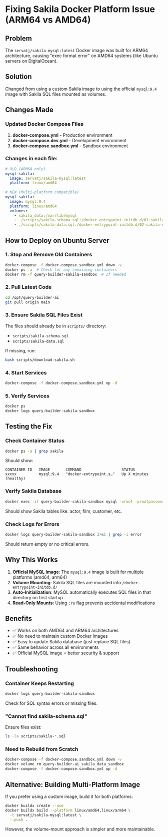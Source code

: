 # Fixing Sakila Docker Platform Issue (ARM64 vs AMD64)

## Problem
The `servatj/sakila-mysql:latest` Docker image was built for ARM64 architecture, causing "exec format error" on AMD64 systems (like Ubuntu servers on DigitalOcean).

## Solution
Changed from using a custom Sakila image to using the official `mysql:9.4` image with Sakila SQL files mounted as volumes.

## Changes Made

### Updated Docker Compose Files
1. **docker-compose.yml** - Production environment
2. **docker-compose.dev.yml** - Development environment  
3. **docker-compose.sandbox.yml** - Sandbox environment

### Changes in each file:
```yaml
# OLD (ARM64 only)
mysql-sakila:
  image: servatj/sakila-mysql:latest
  platform: linux/amd64
  
# NEW (Multi-platform compatible)
mysql-sakila:
  image: mysql:9.4
  platform: linux/amd64
  volumes:
    - sakila_data:/var/lib/mysql
    - ./scripts/sakila-schema.sql:/docker-entrypoint-initdb.d/01-sakila-schema.sql:ro
    - ./scripts/sakila-data.sql:/docker-entrypoint-initdb.d/02-sakila-data.sql:ro
```

## How to Deploy on Ubuntu Server

### 1. Stop and Remove Old Containers
```bash
docker-compose -f docker-compose.sandbox.yml down -v
docker ps -a  # Check for any remaining containers
docker rm -f query-builder-sakila-sandbox  # If needed
```

### 2. Pull Latest Code
```bash
cd /opt/query-builder-ai
git pull origin main
```

### 3. Ensure Sakila SQL Files Exist
The files should already be in `scripts/` directory:
- `scripts/sakila-schema.sql`
- `scripts/sakila-data.sql`

If missing, run:
```bash
bash scripts/download-sakila.sh
```

### 4. Start Services
```bash
docker-compose -f docker-compose.sandbox.yml up -d
```

### 5. Verify Services
```bash
docker ps
docker logs query-builder-sakila-sandbox
```

## Testing the Fix

### Check Container Status
```bash
docker ps -a | grep sakila
```

Should show:
```
CONTAINER ID   IMAGE       COMMAND                  STATUS
xxxxx          mysql:9.4   "docker-entrypoint.s…"   Up X minutes (healthy)
```

### Verify Sakila Database
```bash
docker exec -it query-builder-sakila-sandbox mysql -uroot -prootpassword -e "USE sakila; SHOW TABLES;"
```

Should show Sakila tables like: actor, film, customer, etc.

### Check Logs for Errors
```bash
docker logs query-builder-sakila-sandbox 2>&1 | grep -i error
```

Should return empty or no critical errors.

## Why This Works

1. **Official MySQL Image**: The `mysql:9.4` image is built for multiple platforms (amd64, arm64)
2. **Volume Mounting**: Sakila SQL files are mounted into `/docker-entrypoint-initdb.d/`
3. **Auto-Initialization**: MySQL automatically executes SQL files in that directory on first startup
4. **Read-Only Mounts**: Using `:ro` flag prevents accidental modifications

## Benefits

- ✅ Works on both AMD64 and ARM64 architectures
- ✅ No need to maintain custom Docker images
- ✅ Easy to update Sakila database (just replace SQL files)
- ✅ Same behavior across all environments
- ✅ Official MySQL image = better security & support

## Troubleshooting

### Container Keeps Restarting
```bash
docker logs query-builder-sakila-sandbox
```
Check for SQL syntax errors or missing files.

### "Cannot find sakila-schema.sql"
Ensure files exist:
```bash
ls -la scripts/sakila-*.sql
```

### Need to Rebuild from Scratch
```bash
docker-compose -f docker-compose.sandbox.yml down -v
docker volume rm query-builder-ai_sakila_data_sandbox
docker-compose -f docker-compose.sandbox.yml up -d
```

## Alternative: Building Multi-Platform Image

If you prefer using a custom image, build it for both platforms:

```bash
docker buildx create --use
docker buildx build --platform linux/amd64,linux/arm64 \
  -t servatj/sakila-mysql:latest \
  --push .
```

However, the volume-mount approach is simpler and more maintainable.
